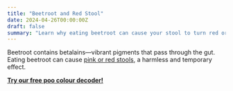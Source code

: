 ```yaml
---
title: "Beetroot and Red Stool"
date: 2024-04-26T00:00:00Z
draft: false
summary: "Learn why eating beetroot can cause your stool to turn red or pink, a common and harmless phenomenon known as beeturia."
---
```


Beetroot contains betalains—vibrant pigments that pass through the gut.  
Eating beetroot can cause [pink or red stools](../red-stool-vs-blood-in-stool-whats-the-difference-2025-05-27), a harmless and temporary effect.

[**Try our free poo colour decoder!**](https://www.poopcolor.info)

